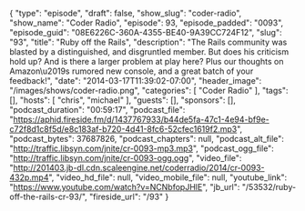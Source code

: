 {
  "type": "episode",
  "draft": false,
  "show_slug": "coder-radio",
  "show_name": "Coder Radio",
  "episode": 93,
  "episode_padded": "0093",
  "episode_guid": "08E6226C-360A-4355-BE40-9A39CC724F12",
  "slug": "93",
  "title": "Ruby off the Rails",
  "description": "The Rails community was blasted by a distinguished, and disgruntled member. But does his criticism hold up? And is there a larger problem at play here? Plus our thoughts on Amazon\u2019s rumored new console, and a great batch of your feedback!",
  "date": "2014-03-17T11:39:02-07:00",
  "header_image": "/images/shows/coder-radio.png",
  "categories": [
    "Coder Radio"
  ],
  "tags": [],
  "hosts": [
    "chris",
    "michael"
  ],
  "guests": [],
  "sponsors": [],
  "podcast_duration": "00:59:17",
  "podcast_file": "https://aphid.fireside.fm/d/1437767933/b44de5fa-47c1-4e94-bf9e-c72f8d1c8f5d/e8c183af-b720-4d41-8fc6-52cfec1619f2.mp3",
  "podcast_bytes": 37687826,
  "podcast_chapters": null,
  "podcast_alt_file": "http://traffic.libsyn.com/jnite/cr-0093-mp3.mp3",
  "podcast_ogg_file": "http://traffic.libsyn.com/jnite/cr-0093-ogg.ogg",
  "video_file": "http://201403.jb-dl.cdn.scaleengine.net/coderradio/2014/cr-0093-432p.mp4",
  "video_hd_file": null,
  "video_mobile_file": null,
  "youtube_link": "https://www.youtube.com/watch?v=NCNbfopJHlE",
  "jb_url": "/53532/ruby-off-the-rails-cr-93/",
  "fireside_url": "/93"
}

